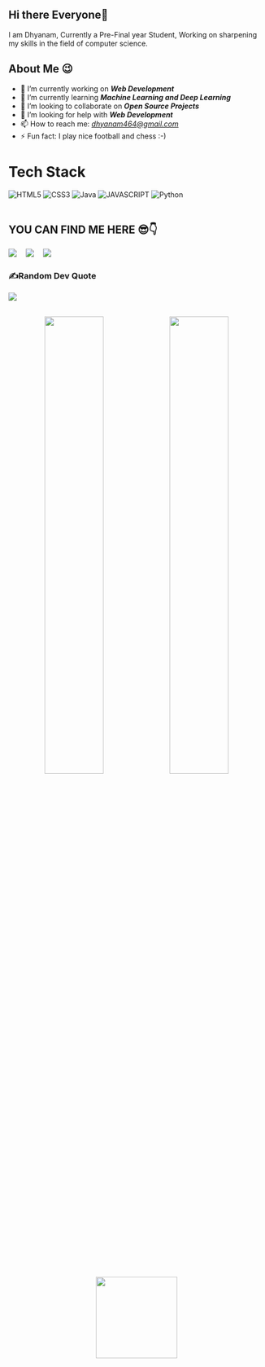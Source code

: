 ## Hi there Everyone👋
I am Dhyanam, Currently a Pre-Final year Student, Working on sharpening my skills in the field of computer science.


## About Me 😉

- 🔭 I’m currently working on <i><b>Web Development</i></b>
- 🌱 I’m currently learning <i><b>Machine Learning and Deep Learning</i></b>
- 👯 I’m looking to collaborate on <i><b>Open Source Projects</i></b>
- 🤔 I’m looking for help with <i><b>Web Development</i></b>
- 📫 How to reach me: *dhyanam464@gmail.com*
- ⚡ Fun fact: I play nice football and chess :-)

# Tech Stack
![HTML5](https://img.shields.io/badge/html5-%23E34F26.svg?style=for-the-badge&logo=html5&logoColor=white) ![CSS3](https://img.shields.io/badge/css3-%231572B6.svg?style=for-the-badge&logo=css3&logoColor=white) ![Java](https://img.shields.io/badge/java-%23563D7C.svg?style=for-the-badge&logo=java&logoColor=white) ![JAVASCRIPT](https://img.shields.io/badge/javascript-%23777BB4.svg?style=for-the-badge&logo=javascript&logoColor=white) 
![Python](https://img.shields.io/badge/python-3670A0?style=for-the-badge&logo=python&logoColor=ffdd54) 
  <br />
    <br />

## YOU CAN FIND ME HERE 😎👇
<a href = "https://www.linkedin.com/in/dhyanam-pathak-618097228/"><img src="https://img.icons8.com/fluent/48/000000/linkedin.png"/></a>
&emsp;<a href="https://github.com/Dhyanam04" target="blank"><img src="https://img.icons8.com/fluent/48/000000/github.png"/></a>
&emsp;<a href = "https://www.instagram.com/dhyanam_004/"><img src="https://img.icons8.com/fluent/48/000000/instagram-new.png"/></a>

### ✍️Random Dev Quote
![](https://quotes-github-readme.vercel.app/api?type=horizontal&theme=dark)
<br />
  <br />
<div align="center">
  <img width="48%" src="https://github-readme-stats.vercel.app/api?username=Dhyanam04&theme=radical&show_icons=true" />
  <img width="48%" src="https://github-readme-streak-stats.herokuapp.com/?user=Dhyanam04&theme=radical&show_icons=true" />
</div>

<p align="center"> <img src="https://octodex.github.com/images/spidertocat.png" height="160px" width="160px">
